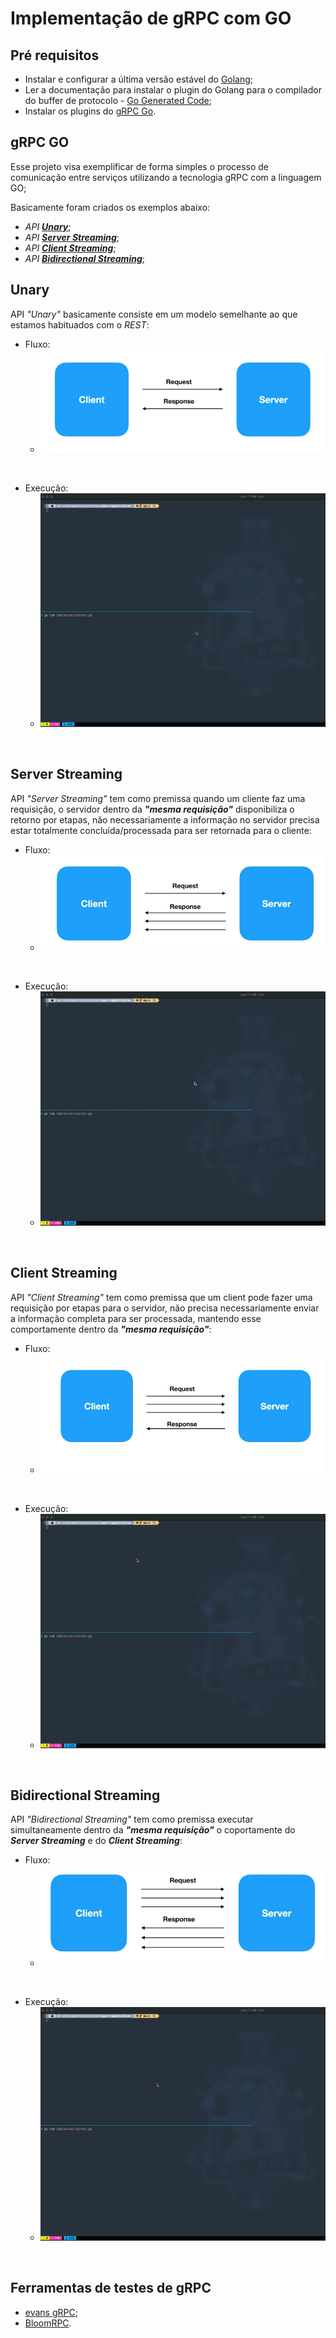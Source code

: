 # Implementação de gRPC com GO

## Pré requisitos
- Instalar e configurar a última versão estável do [Golang](https://golang.org/dl/);
- Ler a documentação para instalar o plugin do Golang para o compilador do buffer de protocolo - [Go Generated Code](https://developers.google.com/protocol-buffers/docs/reference/go-generated);
- Instalar os plugins do [gRPC Go](https://grpc.io/docs/languages/go/quickstart/).

## gRPC GO
Esse projeto visa exemplificar de forma simples o processo de comunicação entre serviços utilizando a tecnologia gRPC com a linguagem GO;

Basicamente foram criados os exemplos abaixo:
- _API_ [**_Unary_**](#Unary);
- _API_ [**_Server Streaming_**](#Server-Streaming);
- _API_ [**_Client Streaming_**](#Client-Streaming);
- _API_ [**_Bidirectional Streaming_**](#Bidirectional-Streaming);

## Unary
API _"Unary"_ basicamente consiste em um modelo semelhante ao que estamos habituados com o _REST_:
</br> 

- Fluxo:</br>
  - ![text](media/img/unary.png)
</br>

- Execução:</br>
  - ![](media/gif/unary.gif)
</br>

## Server Streaming
API _"Server Streaming"_ tem como premissa quando um cliente faz uma requisição, o servidor dentro da _**"mesma requisição"**_ disponibiliza o retorno por etapas, não necessariamente a informação no servidor precisa estar totalmente concluída/processada para ser retornada para o cliente:
</br>

- Fluxo: </br>
  - ![text](media/img/serverStreaming.png)
</br>

- Execução: </br>
  - ![](media/gif/serverStreaming.gif)
</br>

## Client Streaming
API _"Client Streaming"_ tem como premissa que um client pode fazer uma requisição por etapas para o servidor, não precisa necessariamente enviar a informação completa para ser processada, mantendo esse comportamente dentro da _**"mesma requisição"**_:
</br>

- Fluxo: </br>
  - ![text](media/img/clientStreaming.png)
</br>

- Execução: </br>
  - ![](media/gif/clientStreaming.gif)
</br>

## Bidirectional Streaming
API _"Bidirectional Streaming"_ tem como premissa executar simultaneamente dentro da _**"mesma requisição"**_ o coportamente do **_Server Streaming_** e do **_Client Streaming_**:
</br>

- Fluxo:</br>
   - ![text](media/img/bidirectional.png) 
</br>

- Execução: </br>
  - ![](media/gif/bidirectional.gif)
</br>

## Ferramentas de testes de gRPC
- [evans gRPC](https://github.com/ktr0731/evans);
- [BloomRPC](https://github.com/uw-labs/bloomrpc).


